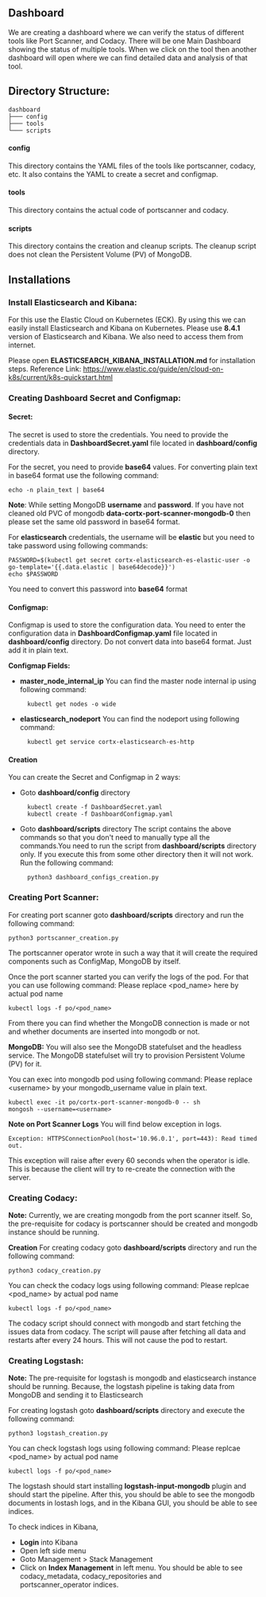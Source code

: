 ## Dashboard
We are creating a dashboard where we can verify the status of different tools like Port Scanner, and Codacy. There will be one Main Dashboard showing the status of multiple tools. When we click on the tool then another dashboard will open where we can find detailed data and analysis of that tool.

## Directory Structure:
```
dashboard
├─── config
├─── tools
└─── scripts
```
#### config 
This directory contains the YAML files of the tools like portscanner, codacy, etc. It also contains the YAML to create a secret and configmap.

#### tools
This directory contains the actual code of portscanner and codacy.

#### scripts
This directory contains the creation and cleanup scripts. The cleanup script does not clean the Persistent Volume (PV) of MongoDB.


## Installations

### Install Elasticsearch and Kibana:
For this use the Elastic Cloud on Kubernetes (ECK). By using this we can easily install Elasticsearch and Kibana on Kubernetes. 
Please use **8.4.1** version of Elasticsearch and Kibana. We also need to access them from internet.

Please open **ELASTICSEARCH_KIBANA_INSTALLATION.md** for installation steps.
Reference Link: https://www.elastic.co/guide/en/cloud-on-k8s/current/k8s-quickstart.html


### Creating Dashboard Secret and Configmap:
#### Secret:
The secret is used to store the credentials. You need to provide the credentials data in **DashboardSecret.yaml** file located in **dashboard/config** directory.

For the secret, you need to provide **base64** values. For converting plain text in base64 format use the following command:

	echo -n plain_text | base64
	
**Note**:
While setting MongoDB **username** and **password**. If you have not cleaned old PVC of mongodb **data-cortx-port-scanner-mongodb-0** then please set the same old password in base64 format.

For **elasticsearch** credentials, the username will be **elastic** but you need to take password using following commands:

	PASSWORD=$(kubectl get secret cortx-elasticsearch-es-elastic-user -o go-template='{{.data.elastic | base64decode}}')
	echo $PASSWORD
	
You need to convert this password into **base64** format

#### Configmap:
Configmap is used to store the configuration data. You need to enter the configuration data in **DashboardConfigmap.yaml** file located in **dashboard/config** directory. Do not convert data into base64 format. Just add it in plain text.

**Configmap Fields:**
- **master_node_internal_ip**
You can find the master node internal ip using following command:
	
		kubectl get nodes -o wide

- **elasticsearch_nodeport**
You can find the nodeport using following command:

		kubectl get service cortx-elasticsearch-es-http

#### Creation
You can create the Secret and Configmap in 2 ways:
- Goto **dashboard/config** directory

		kubectl create -f DashboardSecret.yaml
		kubectl create -f DashboardConfigmap.yaml

- Goto **dashboard/scripts** directory
The script contains the above commands so that you don't need to manually type all the commands.You need to run the script from **dashboard/scripts** directory only. If you execute this from some other directory then it will not work. 
Run the following command:
	
		python3 dashboard_configs_creation.py

### Creating Port Scanner:
For creating port scanner goto **dashboard/scripts** directory and run the following command:
	
	python3 portscanner_creation.py

The portscanner operator wrote in such a way that it will create the required components such as ConfigMap, MongoDB by itself.

Once the port scanner started you can verify the logs of the pod. For that you can use following command: 
	Please replace <pod_name> here by actual pod name

	kubectl logs -f po/<pod_name>

From there you can find whether the MongoDB connection is made or not and whether documents are inserted into mongodb or not.

**MongoDB:**
You will also see the MongoDB statefulset and the headless service.
The MongoDB statefulset will try to provision Persistent Volume (PV) for it.


You can exec into mongodb pod using following command:
Please replace \<username> by your mongodb_username value in plain text. 

	kubectl exec -it po/cortx-port-scanner-mongodb-0 -- sh
	mongosh --username=<username>
	
**Note on Port Scanner Logs**
You will find below exception in logs.
	
	Exception: HTTPSConnectionPool(host='10.96.0.1', port=443): Read timed out.
	
This exception will raise after every 60 seconds when the operator is idle. This is because the client will try to re-create the connection with the server.

### Creating Codacy:
**Note:**
Currently, we are creating mongodb from the port scanner itself. So, the pre-requisite for codacy is portscanner should be created and mongodb instance should be running.

**Creation**
For creating codacy goto **dashboard/scripts** directory and run the following command:
	
	python3 codacy_creation.py

You can check the codacy logs using following command: 
Please replcae <pod_name> by actual pod name
	
	kubectl logs -f po/<pod_name>

The codacy script should connect with mongodb and start fetching the issues data from codacy. The script will pause after fetching all data and restarts after every 24 hours. This will not cause the pod to restart.

### Creating Logstash:
**Note:**
The pre-requisite for logstash is mongodb and elasticsearch instance should be running. Because, the logstash pipeline is taking data from MongoDB and sending it to Elasticsearch

For creating logstash goto **dashboard/scripts** directory and execute the following command:
	
	python3 logstash_creation.py

You can check logstash logs using following command:
Please replcae <pod_name> by actual pod name

	kubectl logs -f po/<pod_name>

The logstash should start installing **logstash-input-mongodb** plugin and should start the pipeline. After this, you should be able to see the mongodb documents in lostash logs, and in the Kibana GUI, you should be able to see indices.

To check indices in Kibana, 
-	**Login** into Kibana
- 	Open left side menu
- 	Goto Management > Stack Management
- 	Click on **Index Management** in left menu.
	You should be able to see codacy_metadata, codacy_repositories and 	
portscanner_operator indices.